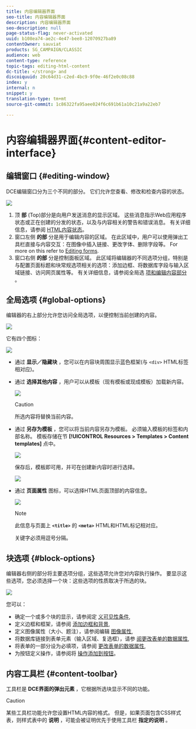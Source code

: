 ```yaml
---
title: 内容编辑器界面
seo-title: 内容编辑器界面
description: 内容编辑器界面
seo-description: null
page-status-flag: never-activated
uuid: b108ea74-ae2c-4e47-bee8-12070927ba89
contentOwner: sauviat
products: SG_CAMPAIGN/CLASSIC
audience: web
content-type: reference
topic-tags: editing-html-content
dc-title: </strong> and
discoiquuid: 20c64d31-c2ed-4bc9-9f0e-46f2e0c08c88
index: y
internal: n
snippet: y
translation-type: tm+mt
source-git-commit: 1c86322fa95aee024f6c691b61a10c21a9a22eb7

---
```



# 内容编辑器界面{#content-editor-interface}

## 编辑窗口 {#editing-window}

DCE编辑窗口分为三个不同的部分。 它们允许您查看、修改和检查内容的状态。

![](assets/dce_decoupe_window_nb.png)

1. 顶 **部** (Top)部分是向用户发送消息的显示区域。 这些消息指示Web应用程序状态或正在创建的分发的状态，以及与内容相关的警告和错误消息。 有关详细信息，请参阅 [HTML内容状态](#html-content-statuses)。
1. 窗口左侧 **的部** 分是用于编辑内容的区域。 在此区域中，用户可以使用弹出工具栏直接与内容交互：在图像中插入链接、更改字体、删除字段等。 For more on this refer to [Editing forms](../../web/using/editing-content.md#editing-forms).
1. 窗口右侧 **的部** 分是控制面板区域。 此区域将编辑器的不同选项分组，特别是与配置页面标题和块常规选项相关的选项：添加边框、将数据库字段与输入区域链接、访问网页属性等。 有关详细信息，请参阅全局选 [项和编辑](#global-options)[内容部分](../../web/using/editing-content.md) 。

## 全局选项 {#global-options}

编辑器的右上部分允许您访问全局选项，以便控制当前创建的内容。

![](assets/dce_global_options.png)

它有四个图标：

![](assets/dce_icons_sidebar.png)

* 通过 **显示／隐藏块** ，您可以在内容块周围显示蓝色框架(与 `<div>` HTML标签相对应)。

* 通过 **选择其他内容** ，用户可以从模板（现有模板或现成模板）加载新内容。

   ![](assets/dce_popup_templatechoice.png)

   >[!CAUTION]
   >
   >所选内容将替换当前内容。

* 通过 **另存为模板** ，您可以将当前内容另存为模板。 必须输入模板的标签和内部名称。 模板存储在节 **[!UICONTROL Resources > Templates > Content templates]** 点中。

   ![](assets/dce_popup_savetemplate.png)

   保存后，模板即可用，并可在创建新内容时进行选择。

   ![](assets/dce_create_fromtemplate.png)

* 通过 **页面属性** 图标，可以选择HTML页面顶部的内容信息。

   ![](assets/dce_popup_headerhtml.png)

   >[!NOTE]
   >
   >此信息与页面上 **`<title>`** 的 **`<meta>`** HTML和HTML标记相对应。
   >
   >关键字必须用逗号分隔。

## 块选项 {#block-options}

编辑器右侧的部分将主要选项分组，这些选项允许您对内容执行操作。 要显示这些选项，您必须选择一个块：这些选项的性质取决于所选的块。

![](assets/dce_right_section.png)

您可以：

* 确定一个或多个块的显示，请参阅定 [义可见性条件](../../web/using/editing-content.md#defining-a-visibility-condition),
* 定义边框和框架，请参阅 [添加边框和背景](../../web/using/editing-content.md#adding-a-border-and-background),
* 定义图像属性（大小、题注），请参阅编辑 [图像属性](../../web/using/editing-content.md#editing-image-properties),
* 将数据库链接到表单元素（输入区域、复选框），请参 [阅更改表单的数据属性](../../web/using/editing-content.md#changing-the-data-properties-for-a-form),
* 将表单的一部分设为必填项，请参阅 [更改表单的数据属性](../../web/using/editing-content.md#changing-the-data-properties-for-a-form),
* 为按钮定义操作，请参阅将 [操作添加到按钮](../../web/using/editing-content.md#adding-an-action-to-a-button)。

## 内容工具栏 {#content-toolbar}

工具栏是 **DCE界面的弹出元素** ，它根据所选块显示不同的功能。

>[!CAUTION]
>
>某些工具栏功能允许您设置HTML内容的格式。 但是，如果页面包含CSS样式表，则样式表中的 **说明** ，可能会被证明优先于使用工具栏 **指定的说明** 。

